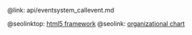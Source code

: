 @link: api/eventsystem_callevent.md

@seolinktop: [html5 framework](https://webix.com)
@seolink: [organizational chart](https://webix.com/widget/organogram/)